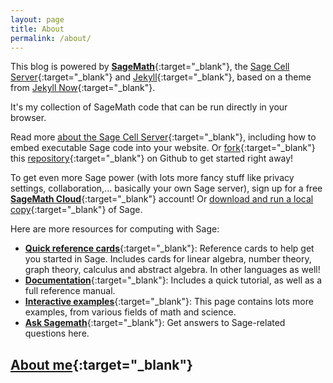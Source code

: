 ```yaml
---
layout: page
title: About
permalink: /about/
---
```


This blog is powered by [**SageMath**](http://www.sagemath.org/){:target="_blank"}, the [Sage Cell Server](http://sagecell.sagemath.org/){:target="_blank"}   and [Jekyll](https://github.com/jekyll/jekyll){:target="_blank"}, based on a theme from [Jekyll Now](http://www.jekyllnow.com){:target="_blank"}.

It's my collection of SageMath code that can be run directly in your browser.

Read more [about the Sage Cell Server](http://sagecell.sagemath.org/static/about.html){:target="_blank"}, including how to embed executable Sage code into your website. Or [fork](https://github.com/barryclark/jekyll-now#quick-start){:target="_blank"} this  [repository](https://github.com/sheaves/sheaves.github.io){:target="_blank"} on Github to get started right away! 

To get even more Sage power (with lots more fancy stuff like privacy settings, collaboration,... basically your own Sage server), sign up for a free [**SageMath Cloud**](https://cloud.sagemath.com/){:target="_blank"} account! Or [download and run a local copy](http://www.sagemath.org/download.html){:target="_blank"} of Sage.

Here are more resources for computing with Sage:

  - [**Quick reference cards**](http://wiki.sagemath.org/quickref){:target="_blank"}: Reference cards to help get you started in Sage. Includes cards for linear algebra, number theory, graph theory, calculus and abstract algebra. In other languages as well!
  - [**Documentation**](http://www.sagemath.org/doc/index.html){:target="_blank"}: Includes a quick tutorial, as well as a full reference manual.
  - [**Interactive examples**](http://wiki.sagemath.org/interact/){:target="_blank"}: This page contains lots more examples, from various fields of math and science.
  - [**Ask Sagemath**](http://ask.sagemath.org/questions/){:target="_blank"}: Get answers to Sage-related questions here.

## [About me](http://sheaves.github.io/me){:target="_blank"}
